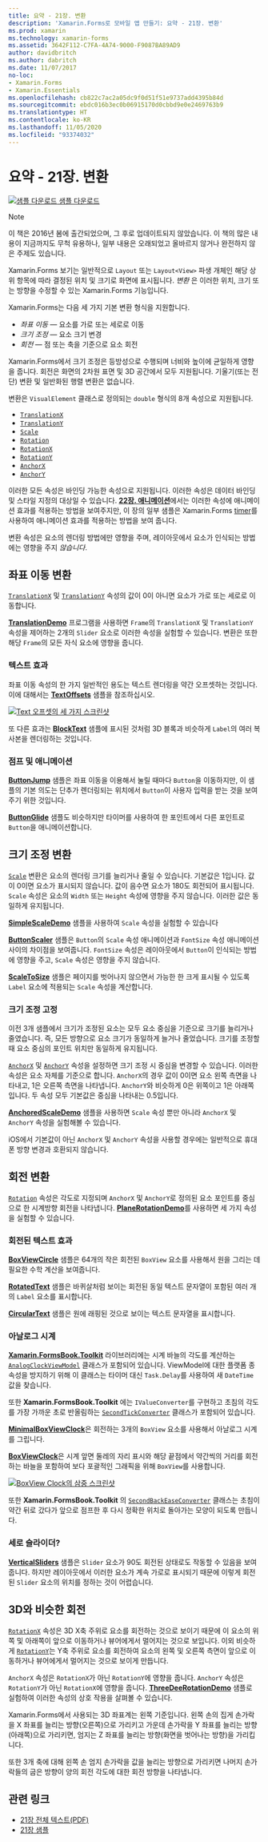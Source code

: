 ```yaml
---
title: 요약 - 21장. 변환
description: 'Xamarin.Forms로 모바일 앱 만들기: 요약 - 21장. 변환'
ms.prod: xamarin
ms.technology: xamarin-forms
ms.assetid: 3642F112-C7FA-4A74-9000-F9087BA89AD9
author: davidbritch
ms.author: dabritch
ms.date: 11/07/2017
no-loc:
- Xamarin.Forms
- Xamarin.Essentials
ms.openlocfilehash: cb822c7ac2a05dc9f0d51f51e9737add4395b84d
ms.sourcegitcommit: ebdc016b3ec0b06915170d0cbbd9e0e2469763b9
ms.translationtype: HT
ms.contentlocale: ko-KR
ms.lasthandoff: 11/05/2020
ms.locfileid: "93374032"
---
```

# <a name="summary-of-chapter-21-transforms"></a>요약 - 21장. 변환

[![샘플 다운로드](~/media/shared/download.png) 샘플 다운로드](https://github.com/xamarin/xamarin-forms-book-samples/tree/master/Chapter21)

> [!NOTE]
> 이 책은 2016년 봄에 출간되었으며, 그 후로 업데이트되지 않았습니다. 이 책의 많은 내용이 지금까지도 무척 유용하나, 일부 내용은 오래되었고 올바르지 않거나 완전하지 않은 주제도 있습니다.

Xamarin.Forms 보기는 일반적으로 `Layout` 또는 `Layout<View>` 파생 개체인 해당 상위 항목에 따라 결정된 위치 및 크기로 화면에 표시됩니다. *변환* 은 이러한 위치, 크기 또는 방향을 수정할 수 있는 Xamarin.Forms 기능입니다.

Xamarin.Forms는 다음 세 가지 기본 변환 형식을 지원합니다.

- *좌표 이동* &mdash; 요소를 가로 또는 세로로 이동
- *크기 조정* &mdash; 요소 크기 변경
- *회전* &mdash; 점 또는 축을 기준으로 요소 회전

Xamarin.Forms에서 크기 조정은 등방성으로 수행되며 너비와 높이에 균일하게 영향을 줍니다. 회전은 화면의 2차원 표면 및 3D 공간에서 모두 지원됩니다. 기울기(또는 전단) 변환 및 일반화된 행렬 변환은 없습니다.

변환은 `VisualElement` 클래스로 정의되는 `double` 형식의 8개 속성으로 지원됩니다.

- [`TranslationX`](xref:Xamarin.Forms.VisualElement.TranslationX)
- [`TranslationY`](xref:Xamarin.Forms.VisualElement.TranslationY)
- [`Scale`](xref:Xamarin.Forms.VisualElement.Scale)
- [`Rotation`](xref:Xamarin.Forms.VisualElement.Rotation)
- [`RotationX`](xref:Xamarin.Forms.VisualElement.RotationX)
- [`RotationY`](xref:Xamarin.Forms.VisualElement.RotationY)
- [`AnchorX`](xref:Xamarin.Forms.VisualElement.AnchorX)
- [`AnchorY`](xref:Xamarin.Forms.VisualElement.AnchorY)

이러한 모든 속성은 바인딩 가능한 속성으로 지원됩니다. 이러한 속성은 데이터 바인딩 및 스타일 지정의 대상일 수 있습니다. [**22장. 애니메이션**](~/xamarin-forms/creating-mobile-apps-xamarin-forms/summaries/chapter22.md)에서는 이러한 속성에 애니메이션 효과를 적용하는 방법을 보여주지만, 이 장의 일부 샘플은 Xamarin.Forms [timer](~/xamarin-forms/platform/device.md#devicestarttimer)를 사용하여 애니메이션 효과를 적용하는 방법을 보여 줍니다.

변환 속성은 요소의 렌더링 방법에만 영향을 주며, 레이아웃에서 요소가 인식되는 방법에는 영향을 주지 *않습니다*.

## <a name="the-translation-transform"></a>좌표 이동 변환

[`TranslationX`](xref:Xamarin.Forms.VisualElement.TranslationX) 및 [`TranslationY`](xref:Xamarin.Forms.VisualElement.TranslationY) 속성의 값이 0이 아니면 요소가 가로 또는 세로로 이동합니다.

[**TranslationDemo**](https://github.com/xamarin/xamarin-forms-book-samples/tree/master/Chapter21/TranslationDemo) 프로그램을 사용하면 `Frame`의 `TranslationX` 및 `TranslationY` 속성을 제어하는 2개의 `Slider` 요소로 이러한 속성을 실험할 수 있습니다. 변환은 또한 해당 `Frame`의 모든 자식 요소에 영향을 줍니다.

### <a name="text-effects"></a>텍스트 효과

좌표 이동 속성의 한 가지 일반적인 용도는 텍스트 렌더링을 약간 오프셋하는 것입니다. 이에 대해서는 [**TextOffsets**](https://github.com/xamarin/xamarin-forms-book-samples/tree/master/Chapter21/TextOffsets) 샘플을 참조하십시오.

[![Text 오프셋의 세 가지 스크린샷](images/ch21fg03-small.png "텍스트 오프셋")](images/ch21fg03-large.png#lightbox "텍스트 오프셋")

또 다른 효과는 [**BlockText**](https://github.com/xamarin/xamarin-forms-book-samples/tree/master/Chapter21/BlockText) 샘플에 표시된 것처럼 3D 블록과 비슷하게 `Label`의 여러 복사본을 렌더링하는 것입니다.

### <a name="jumps-and-animations"></a>점프 및 애니메이션

[**ButtonJump**](https://github.com/xamarin/xamarin-forms-book-samples/tree/master/Chapter21/ButtonJump) 샘플은 좌표 이동을 이용해서 눌릴 때마다 `Button`을 이동하지만, 이 샘플의 기본 의도는 단추가 렌더링되는 위치에서 `Button`이 사용자 입력을 받는 것을 보여주기 위한 것입니다.

[**ButtonGlide**](https://github.com/xamarin/xamarin-forms-book-samples/tree/master/Chapter21/ButtonGlide) 샘플도 비슷하지만 타이머를 사용하여 한 포인트에서 다른 포인트로 `Button`을 애니메이션합니다.

## <a name="the-scale-transform"></a>크기 조정 변환

[`Scale`](xref:Xamarin.Forms.VisualElement.Scale) 변환은 요소의 렌더링 크기를 늘리거나 줄일 수 있습니다. 기본값은 1입니다. 값이 0이면 요소가 표시되지 않습니다. 값이 음수면 요소가 180도 회전되어 표시됩니다. `Scale` 속성은 요소의 `Width` 또는 `Height` 속성에 영향을 주지 않습니다. 이러한 값은 동일하게 유지됩니다.

[**SimpleScaleDemo**](https://github.com/xamarin/xamarin-forms-book-samples/tree/master/Chapter21/SimpleScaleDemo) 샘플을 사용하여 `Scale` 속성을 실험할 수 있습니다

[**ButtonScaler**](https://github.com/xamarin/xamarin-forms-book-samples/tree/master/Chapter21/ButtonScaler) 샘플은 `Button`의 `Scale` 속성 애니메이션과 `FontSize` 속성 애니메이션 사이의 차이점을 보여줍니다. `FontSize` 속성은 레이아웃에서 `Button`이 인식되는 방법에 영향을 주고, `Scale` 속성은 영향을 주지 않습니다.

[**ScaleToSize**](https://github.com/xamarin/xamarin-forms-book-samples/tree/master/Chapter21/ScaleToSize) 샘플은 페이지를 벗어나지 않으면서 가능한 한 크게 표시될 수 있도록 `Label` 요소에 적용되는 `Scale` 속성을 계산합니다.

### <a name="anchoring-the-scale"></a>크기 조정 고정

이전 3개 샘플에서 크기가 조정된 요소는 모두 요소 중심을 기준으로 크기를 늘리거나 줄였습니다. 즉, 모든 방향으로 요소 크기가 동일하게 늘거나 줄었습니다. 크기를 조정할 때 요소 중심의 포인트 위치만 동일하게 유지됩니다.

[`AnchorX`](xref:Xamarin.Forms.VisualElement.AnchorX) 및 [`AnchorY`](xref:Xamarin.Forms.VisualElement.AnchorY) 속성을 설정하면 크기 조정 시 중심을 변경할 수 있습니다. 이러한 속성은 요소 자체를 기준으로 합니다. `AnchorX`의 경우 값이 0이면 요소 왼쪽 측면을 나타내고, 1은 오른쪽 측면을 나타냅니다. `AnchorY`와 비슷하게 0은 위쪽이고 1은 아래쪽입니다. 두 속성 모두 기본값은 중심을 나타내는 0.5입니다.

[**AnchoredScaleDemo**](https://github.com/xamarin/xamarin-forms-book-samples/tree/master/Chapter21/AnchoredScaleDemo) 샘플을 사용하면 `Scale` 속성 뿐만 아니라 `AnchorX` 및 `AnchorY` 속성을 실험해볼 수 있습니다.

iOS에서 기본값이 아닌 `AnchorX` 및 `AnchorY` 속성을 사용할 경우에는 일반적으로 휴대폰 방향 변경과 호환되지 않습니다.

## <a name="the-rotation-transform"></a>회전 변환

[`Rotation`](xref:Xamarin.Forms.VisualElement.Rotation) 속성은 각도로 지정되며 `AnchorX` 및 `AnchorY`로 정의된 요소 포인트를 중심으로 한 시계방향 회전을 나타냅니다. [**PlaneRotationDemo**](https://github.com/xamarin/xamarin-forms-book-samples/tree/master/Chapter21/PlaneRotationDemo)를 사용하면 세 가지 속성을 실험할 수 있습니다.

### <a name="rotated-text-effects"></a>회전된 텍스트 효과

[**BoxViewCircle**](https://github.com/xamarin/xamarin-forms-book-samples/tree/master/Chapter21/BoxViewCircle) 샘플은 64개의 작은 회전된 `BoxView` 요소를 사용해서 원을 그리는 데 필요한 수학 계산을 보여줍니다.

[**RotatedText**](https://github.com/xamarin/xamarin-forms-book-samples/tree/master/Chapter21/RotatedText) 샘플은 바퀴살처럼 보이는 회전된 동일 텍스트 문자열이 포함된 여러 개의 `Label` 요소를 표시합니다.

[**CircularText**](https://github.com/xamarin/xamarin-forms-book-samples/tree/master/Chapter21/CircularText) 샘플은 원에 래핑된 것으로 보이는 텍스트 문자열을 표시합니다.

### <a name="an-analog-clock"></a>아날로그 시계

[ **Xamarin.FormsBook.Toolkit**](https://github.com/xamarin/xamarin-forms-book-samples/tree/master/Libraries/Xamarin.FormsBook.Toolkit) 라이브러리에는 시계 바늘의 각도를 계산하는 [`AnalogClockViewModel`](https://github.com/xamarin/xamarin-forms-book-samples/blob/master/Libraries/Xamarin.FormsBook.Toolkit/Xamarin.FormsBook.Toolkit/AnalogClockViewModel.cs) 클래스가 포함되어 있습니다. ViewModel에 대한 플랫폼 종속성을 방지하기 위해 이 클래스는 타이머 대신 `Task.Delay`를 사용하여 새 `DateTime` 값을 찾습니다.

또한 **Xamarin.FormsBook.Toolkit** 에는 `IValueConverter`를 구현하고 초침의 각도를 가장 가까운 초로 반올림하는 [`SecondTickConverter`](https://github.com/xamarin/xamarin-forms-book-samples/blob/master/Libraries/Xamarin.FormsBook.Toolkit/Xamarin.FormsBook.Toolkit/SecondTickConverter.cs) 클래스가 포함되어 있습니다.

[**MinimalBoxViewClock**](https://github.com/xamarin/xamarin-forms-book-samples/tree/master/Chapter21/MinimalBoxViewClock)은 회전하는 3개의 `BoxView` 요소를 사용해서 아날로그 시계를 그립니다.

[**BoxViewClock**](https://github.com/xamarin/xamarin-forms-book-samples/tree/master/Chapter21/BoxViewClock)은 시계 앞면 둘레의 자리 표시와 해당 끝점에서 약간씩의 거리를 회전하는 바늘을 포함하여 보다 포괄적인 그래픽을 위해 `BoxView`를 사용합니다.

[![BoxView Clock의 삼중 스크린샷](images/ch21fg17-small.png "아날로그 시계 앞면")](images/ch21fg17-large.png#lightbox "아날로그 시계 앞면")

또한 **Xamarin.FormsBook.Toolkit** 의 [`SecondBackEaseConverter`](https://github.com/xamarin/xamarin-forms-book-samples/blob/master/Libraries/Xamarin.FormsBook.Toolkit/Xamarin.FormsBook.Toolkit/SecondBackEaseConverter.cs) 클래스는 초침이 약간 뒤로 갔다가 앞으로 점프한 후 다시 정확한 위치로 돌아가는 모양이 되도록 만듭니다.

### <a name="vertical-sliders"></a>세로 슬라이더?

[**VerticalSliders**](https://github.com/xamarin/xamarin-forms-book-samples/tree/master/Chapter21/VerticalSliders) 샘플은 `Slider` 요소가 90도 회전된 상태로도 작동할 수 있음을 보여줍니다. 하지만 레이아웃에서 이러한 요소가 계속 가로로 표시되기 때문에 이렇게 회전된 `Slider` 요소의 위치를 정하는 것이 어렵습니다.

## <a name="3d-ish-rotations"></a>3D와 비슷한 회전

[`RotationX`](xref:Xamarin.Forms.VisualElement.RotationX) 속성은 3D X축 주위로 요소를 회전하는 것으로 보이기 때문에 이 요소의 위쪽 및 아래쪽이 앞으로 이동하거나 뷰어에게서 멀어지는 것으로 보입니다. 이외 비슷하게 [`RotationY`](xref:Xamarin.Forms.VisualElement.RotationY)는 Y축 주위로 요소를 회전하여 요소의 왼쪽 및 오른쪽 측면이 앞으로 이동하거나 뷰어에게서 멀어지는 것으로 보이게 만듭니다.

`AnchorX` 속성은 `RotationX`가 아닌 `RotationY`에 영향을 줍니다. `AnchorY` 속성은 `RotationY`가 아닌 `RotationX`에 영향을 줍니다. [**ThreeDeeRotationDemo**](https://github.com/xamarin/xamarin-forms-book-samples/tree/master/Chapter21/ThreeDeeRotationDemo) 샘플로 실험하여 이러한 속성의 상호 작용을 살펴볼 수 있습니다.

Xamarin.Forms에서 사용되는 3D 좌표계는 왼쪽 기준입니다. 왼쪽 손의 집게 손가락을 X 좌표를 늘리는 방향(오른쪽)으로 가리키고 가운데 손가락을 Y 좌표를 늘리는 방향(아래쪽)으로 가리키면, 엄지는 Z 좌표를 늘리는 방향(화면을 벗어나는 방향)을 가리킵니다.

또한 3개 축에 대해 왼쪽 손 엄지 손가락을 값을 늘리는 방향으로 가리키면 나머지 손가락들의 굽은 방향이 양의 회전 각도에 대한 회전 방향을 나타냅니다.

## <a name="related-links"></a>관련 링크

- [21장 전체 텍스트(PDF)](https://download.xamarin.com/developer/xamarin-forms-book/XamarinFormsBook-Ch21-Apr2016.pdf)
- [21장 샘플](https://github.com/xamarin/xamarin-forms-book-samples/tree/master/Chapter21)

